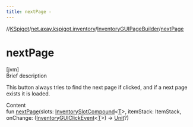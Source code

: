 ```yaml
---
title: nextPage -
---
```

//[KSpigot](../../index.md)/[net.axay.kspigot.inventory](../index.md)/[InventoryGUIPageBuilder](index.md)/[nextPage](next-page.md)



# nextPage  
[jvm]  
Brief description  


This button always tries to find the next page if clicked, and if a next page exists it is loaded.

  
Content  
fun [nextPage](next-page.md)(slots: [InventorySlotCompound](../-inventory-slot-compound/index.md)<[T](index.md)>, itemStack: ItemStack, onChange: ([InventoryGUIClickEvent](../-inventory-g-u-i-click-event/index.md)<[T](index.md)>) -> [Unit](https://kotlinlang.org/api/latest/jvm/stdlib/kotlin/-unit/index.html)?)  



